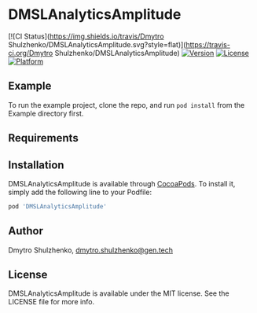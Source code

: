 # DMSLAnalyticsAmplitude

[![CI Status](https://img.shields.io/travis/Dmytro Shulzhenko/DMSLAnalyticsAmplitude.svg?style=flat)](https://travis-ci.org/Dmytro Shulzhenko/DMSLAnalyticsAmplitude)
[![Version](https://img.shields.io/cocoapods/v/DMSLAnalyticsAmplitude.svg?style=flat)](https://cocoapods.org/pods/DMSLAnalyticsAmplitude)
[![License](https://img.shields.io/cocoapods/l/DMSLAnalyticsAmplitude.svg?style=flat)](https://cocoapods.org/pods/DMSLAnalyticsAmplitude)
[![Platform](https://img.shields.io/cocoapods/p/DMSLAnalyticsAmplitude.svg?style=flat)](https://cocoapods.org/pods/DMSLAnalyticsAmplitude)

## Example

To run the example project, clone the repo, and run `pod install` from the Example directory first.

## Requirements

## Installation

DMSLAnalyticsAmplitude is available through [CocoaPods](https://cocoapods.org). To install
it, simply add the following line to your Podfile:

```ruby
pod 'DMSLAnalyticsAmplitude'
```

## Author

Dmytro Shulzhenko, dmytro.shulzhenko@gen.tech

## License

DMSLAnalyticsAmplitude is available under the MIT license. See the LICENSE file for more info.
